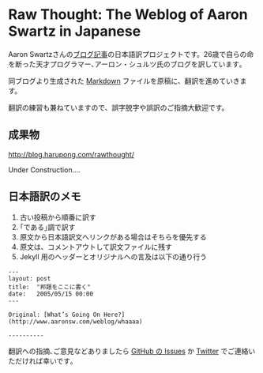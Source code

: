 # Raw Thought: The Weblog of Aaron Swartz in Japanese

Aaron Swartzさんの[ブログ記事](http://aaronsw.com/weblog)の日本語訳プロジェクトです。26歳で自らの命を断った天才プログラマー､アーロン・シュルツ氏のブログを訳しています｡

同ブログより生成された [Markdown](https://github.com/joshleitzel/rawthought) ファイルを原稿に、翻訳を進めていきます。

翻訳の練習も兼ねていますので、誤字脱字や誤訳のご指摘大歓迎です。

## 成果物

http://blog.harupong.com/rawthought/

Under Construction....

## 日本語訳のメモ

1. 古い投稿から順番に訳す
2. ｢である｣調で訳す
3. 原文から日本語訳文へリンクがある場合はそちらを優先する
3. 原文は、コメントアウトして訳文ファイルに残す
4. Jekyll 用のヘッダーとオリジナルへの言及は以下の通り行う

```
---
layout: post
title:  "邦題をここに書く"
date:   2005/05/15 00:00
---

Original: [What’s Going On Here?](http://www.aaronsw.com/weblog/whaaaa)

----------
```

翻訳への指摘､ご意見などありましたら [GitHub の Issues](https://github.com/harupong/rawthought/issues) か [Twitter](http://twitter.com/harupong/) でご連絡いただければ幸いです｡
